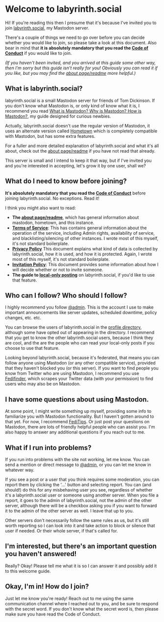 # Welcome to labyrinth.social

Hi! If you're reading this then I presume that it's because I've invited you to join [labyrinth.social](https://labyrinth.social), my Mastodon server. 

There's a couple of things we need to go over before you can decide whether you would like to join, so please take a look at this document. Also bear in mind that **it is absolutely mandatory that you read the [Code of Conduct](policy/conduct.md)** if you would like to join.

*(If you haven't been invited, and you arrived at this guide some other way, then I'm sorry but this guide isn't really for you! Obviously you can read it if you like, but you may find the [about page/readme](readme.md) more helpful.)*

## What is labyrinth.social?

labyrinth.social is a small Mastodon server for friends of Tom Dickinson. If you don't know what Mastodon is, or only kind of know what it is, I recommend you read [What is Mastodon? Why is Mastodon? How is Mastodon?](https://www.nowwearealltom.com/what-is-mastodon/), my guide designed for curious newbies.

Actually, labyrinth.social doesn't use the regular version of Mastodon, it uses an alternate version called [Hometown](https://github.com/hometown-fork/hometown) which is completely compatible with Mastodon, but has some extra features. 

For a fuller and more detailed explanation of labyrinth.social and what it's all about, check out the [about page/readme](readme.md) if you have not read that already.

This server is small and I intend to keep it that way, but if I've invited you and you're interested in accepting, let's grow it by one user, shall we?

## What do I need to know before joining?

**It's absolutely mandatory that you read the [Code of Conduct](policy/conduct.md)** before joining labyrinth.social. No exceptions. Read it!

I think you might also want to read: 

* **The [about page/readme](readme.md)**, which has general information about mastodon, hometown, and this instance.
* **[Terms of Service](policy/terms.md)**: This has contains general information about the operation of the service, including Admin rights, availability of service, and blacklisting/silencing of other instances. I wrote most of this myself, it's not standard boilerplate.
* **[Privacy Policy](policy/privacy.md)** This document explains what kind of data is collected by labyrinth.social, how it is used, and how it is protected. Again, I wrote most of this myself, it's not standard boilerplate.
* **[Invitation Policy](policy/invitation.md)**: This document provides some information about how I will decide whether or not to invite someone.
* **The guide to [local-only posting](local-only.md)** on labyrinth.social, if you'd like to use that feature.

## Who can I follow? Who should I follow? 

I highly recommend you follow [@admin](https://labyrinth.social/@admin). This is the account I use to make important announcements like server updates, scheduled downtime, policy changes, etc. etc.

You can browse the users of labyrinth.social in the [profile directory](https://labyrinth.social/explore), although some have opted out of appearing in the directory. I recommend that you get to know the other labyrinth.social users, because I think they are cool, and the are the people who can read your local-only posts if you choose to use that feature.

Looking beyond labyrinth.social, because it's federated, that means you can follow anyone using Mastodon (or any other compatible service), provided that they haven't blocked you (or this server). If you want to find people you know from Twitter who are using Mastodon, I recommend you use [Fedifinder](https://fedifinder.glitch.me), which scrapes your Twitter data (with your permission) to find users who may also be on Mastodon.

## I have some questions about using Mastodon.

At some point, I might write something up myself, providing some info to familiarize you with Mastodon functionality. But I haven't gotten around to that yet. For now, I recommend [FediTips](https://fedi.tips). Or just post your questions on Mastodon, there are lots of friendly helpful people who can assist you. I'm also happy to answer any additional questions if you reach out to me. 

## What if I run into problems? 

If you run into problems with the site not working, let me know. You can send a mention or direct message to [@admin](https://labyrinth.social/@admin), or you can let me know in whatever way.

If you see a post or a user that you think requires some moderation, you can report them by clicking the '...' button and selecting report. You can (and should!) do this for any misbehaving user you see, regardless of whether it's a labyrinth.social user or someone using another server. When you file a report, it goes to the admin of labyrinth.social, not the admin of the other server, although there will be a checkbox asking you if you want to forward it to the admin of the other server as well. I leave that up to you.

Other servers don't necessarily follow the same rules as us, but it's still worth reporting so I can look into it and take action to block or silence that user if needed. Or their whole server, if that's called for. 

## I'm interested, but there's an important question you haven't answered!

Really? Okay! Please tell me what it is so I can answer it and possibly add it to this welcome guide.

## Okay, I'm in! How do I join?

Just let me know you're ready! Reach out to me using the same communication channel where I reached out to you, and be sure to respond with the secret word. If you don't know what the secret word is, then please make sure you have read the Code of Conduct.
